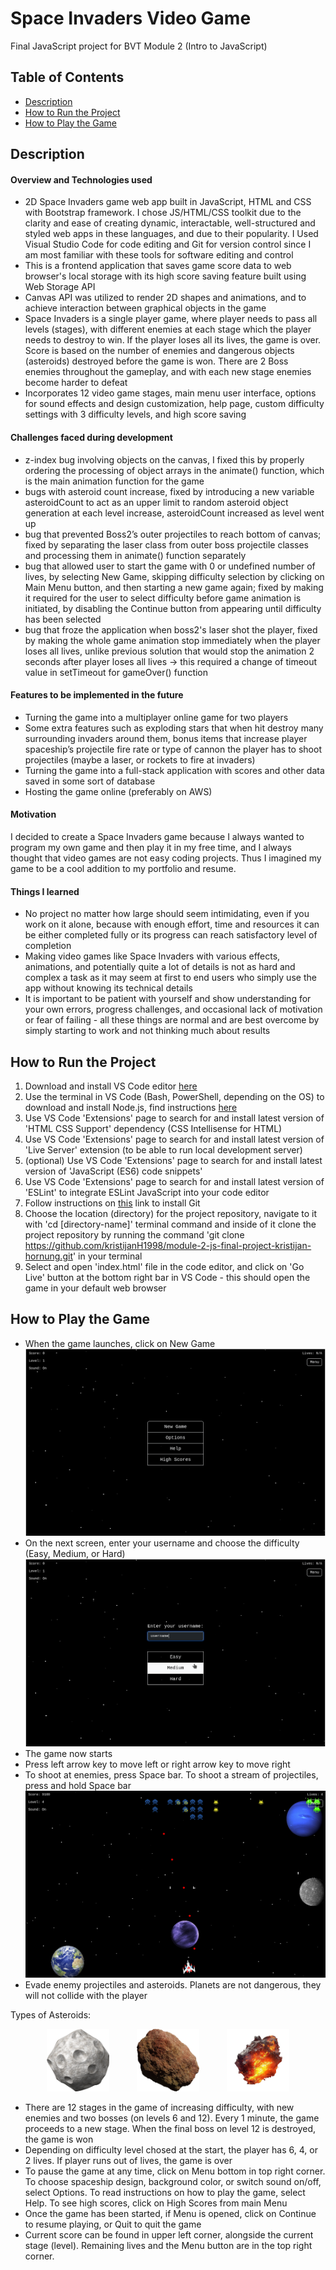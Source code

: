 # Space Invaders Video Game
Final JavaScript project for BVT Module 2 (Intro to JavaScript)

## Table of Contents
- [Description](#description)
- [How to Run the Project](#how-to-run-the-project)
- [How to Play the Game](#how-to-play-the-game)

## Description
#### Overview and Technologies used
* 2D Space Invaders game web app built in JavaScript, HTML and CSS with Bootstrap framework. I chose JS/HTML/CSS toolkit due to the clarity and ease of creating dynamic, interactable, well-structured and styled web apps in these languages, and due to their popularity. I Used Visual Studio Code for code editing and Git for version control since I am most familiar with these tools for software editing and control
* This is a frontend application that saves game score data to web browser's local storage with its high score saving feature built using Web Storage API
* Canvas API was utilized to render 2D shapes and animations, and to achieve interaction between graphical objects in the game
* Space Invaders is a single player game, where player needs to pass all levels (stages), with different enemies at each stage which the player needs to destroy to win. If the player loses all its lives, the game is over. Score is based on the number of enemies and dangerous objects (asteroids) destroyed before the game is won. There are 2 Boss enemies throughout the gameplay, and with each new stage enemies become harder to defeat
* Incorporates 12 video game stages, main menu user interface, options for sound effects and design customization, help page, custom difficulty settings with 3 difficulty levels, and high score saving

#### Challenges faced during development
* z-index bug involving objects on the canvas, I fixed this by properly ordering the processing of object arrays in the animate() function, which is the main animation function for the game
* bugs with asteroid count increase, fixed by introducing a new variable asteroidCount to act as an upper limit to random asteroid object generation at each level increase, asteroidCount increased as level went up
* bug that prevented Boss2’s outer projectiles to reach bottom of canvas; fixed by separating the laser class from outer boss projectile classes and processing them in animate() function separately
* bug that allowed user to start the game with 0 or undefined number of lives, by selecting New Game, skipping difficulty selection by clicking on Main Menu button, and then starting a new game again; fixed by making it required for the user to select difficulty before game animation is initiated, by disabling the Continue button from appearing until difficulty has been selected
* bug that froze the application when boss2's laser shot the player, fixed by making the whole game animation stop immediately when the player loses all lives, unlike previous solution that would stop the animation 2 seconds after player loses all lives -> this required a change of timeout value in setTimeout for gameOver() function

#### Features to be implemented in the future
* Turning the game into a multiplayer online game for two players
* Some extra features such as exploding stars that when hit destroy many surrounding invaders around them, bonus items that increase player spaceship’s projectile fire rate or type of cannon the player has to shoot projectiles (maybe a laser, or rockets to fire at invaders)
* Turning the game into a full-stack application with scores and other data saved in some sort of database
* Hosting the game online (preferably on AWS)

#### Motivation
I decided to create a Space Invaders game because I always wanted to program my own game and then play it in my free time, and I always thought that video games are not easy coding projects. Thus I imagined my game to be a cool addition to my portfolio and resume.

#### Things I learned
* No project no matter how large should seem intimidating, even if you work on it alone, because with enough effort, time and resources it can be either completed fully or its progress can reach satisfactory level of completion
* Making video games like Space Invaders with various effects, animations, and potentially quite a lot of details is not as hard and complex a task as it may seem at first to end users who simply use the app without knowing its technical details
* It is important to be patient with yourself and show understanding for your own errors, progress challenges, and occasional lack of motivation or fear of failing - all these things are normal and are best overcome by simply starting to work and not thinking much about results

## How to Run the Project 
1. Download and install VS Code editor [here](https://code.visualstudio.com/download)
2. Use the terminal in VS Code (Bash, PowerShell, depending on the OS) to download and install Node.js, find instructions [here](https://nodejs.org/en/download/package-manager)
3. Use VS Code 'Extensions' page to search for and install latest version of 'HTML CSS Support' dependency (CSS Intellisense for HTML)
4. Use VS Code 'Extensions' page to search for and install latest version of 'Live Server' extension (to be able to run local development server)
5. (optional) Use VS Code 'Extensions' page to search for and install latest version of 'JavaScript (ES6) code snippets'
6. Use VS Code 'Extensions' page to search for and install latest version of 'ESLint' to integrate ESLint JavaScript into your code editor
7. Follow instructions on [this](https://github.com/git-guides/install-git) link to install Git
8. Choose the location (directory) for the project repository, navigate to it with 'cd [directory-name]' terminal command and inside of it clone the project repository by running the command 'git clone https://github.com/kristijanH1998/module-2-js-final-project-kristijan-hornung.git' in your terminal
9. Select and open 'index.html' file in the code editor, and click on 'Go Live' button at the bottom right bar in VS Code - this should open the game in your default web browser

## How to Play the Game
* When the game launches, click on New Game
![main menu with Start Game button](/readme-screenshots/space-invaders-main-menu.png?raw=true "Main Menu with New Game button")
* On the next screen, enter your username and choose the difficulty (Easy, Medium, or Hard)
![username text field and pick difficulty](/readme-screenshots/space-invaders-start-game.png?raw=true "Enter your username and choose game difficulty")
* The game now starts
* Press left arrow key to move left or right arrow key to move right
* To shoot at enemies, press Space bar. To shoot a stream of projectiles, press and hold Space bar
![player moving and shooting at enemies](/readme-screenshots/space-invaders-shooting.png?raw=true "Player moving with left/right arrow key and shooting at enemies by pressing Space key")
* Evade enemy projectiles and asteroids. Planets are not dangerous, they will not collide with the player
<p>Types of Asteroids:</p>
<p align="middle"> 
    <img src="/asteroidImages/asteroid.png" width="100" height="100" hspace="20" title="White asteroid">
    <img src="/asteroidImages/brown-asteroid.png" width="100" height="100" hspace="20" title="Brown asteroid">
    <img src="/asteroidImages/fire-asteroid.png" width="100" height="100" hspace="20" title="Fiery asteroid">
</p>

* There are 12 stages in the game of increasing difficulty, with new enemies and two bosses (on levels 6 and 12). Every 1 minute, the game proceeds to a new stage. When the final boss on level 12 is destroyed, the game is won
* Depending on difficulty level chosed at the start, the player has 6, 4, or 2 lives. If player runs out of lives, the game is over
* To pause the game at any time, click on Menu bottom in top right corner. To choose spaceship design, background color, or switch sound on/off, select Options. To read instructions on how to play the game, select Help. To see high scores, click on High Scores from main Menu
* Once the game has been started, if Menu is opened, click on Continue to resume playing, or Quit to quit the game
* Current score can be found in upper left corner, alongside the current stage (level). Remaining lives and the Menu button are in the top right corner.